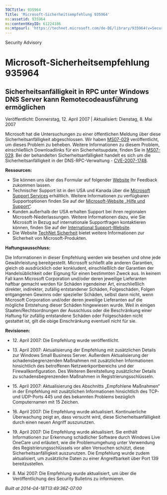 ```yaml
---
TOCTitle: 935964
Title: 'Microsoft-Sicherheitsempfehlung 935964'
ms:assetid: 935964
ms:contentKeyID: 61224186
ms:mtpsurl: 'https://technet.microsoft.com/de-DE/library/935964(v=Security.10)'
---
```


Security Advisory

Microsoft-Sicherheitsempfehlung 935964
======================================

Sicherheitsanfälligkeit in RPC unter Windows DNS Server kann Remotecodeausführung ermöglichen
---------------------------------------------------------------------------------------------

Veröffentlicht: Donnerstag, 12. April 2007 | Aktualisiert: Dienstag, 8. Mai 2007

Microsoft hat die Untersuchungen zu einer öffentlichen Meldung über diese Sicherheitsanfälligkeit abgeschlossen. Wir haben [MS07-029](https://www.microsoft.com/germany/technet/sicherheit/bulletins/ms07-029.mspx) veröffentlicht, um dieses Problem zu beheben. Weitere Informationen zu diesem Problem, einschließlich Downloadlinks für ein Sicherheitsupdate, finden Sie in [MS07-029](https://www.microsoft.com/germany/technet/sicherheit/bulletins/ms07-029.mspx). Bei der behandelten Sicherheitsanfälligkeit handelt es sich um die Sicherheitsanfälligkeit in der DNS-RPC-Verwaltung - [CVE-2007-1748](https://www.cve.mitre.org/cgi-bin/cvename.cgi?name=cve-2007-1748).

**Ressourcen:**

-   Sie können uns über das Formular auf folgender [Website](https://support.microsoft.com/common/survey.aspx?scid=sw;en;1257&showpage=1&ws=technet&sd=tech) Ihr Feedback zukommen lassen.
-   Technischer Support ist in den USA und Kanada über die [Microsoft Support Services](https://go.microsoft.com/fwlink/?linkid=21131) erhältlich. Weitere Informationen zu verfügbaren Supportoptionen finden Sie auf der [Microsoft-Website „Hilfe und Support“](https://support.microsoft.com/).
-   Kunden außerhalb der USA erhalten Support bei ihren regionalen Microsoft-Niederlassungen. Weitere Informationen dazu, wie Sie Microsoft in Bezug auf internationale Supportfragen kontaktieren können, finden Sie auf der [International Support-Website](https://go.microsoft.com/fwlink/?linkid=21155).
-   Die Website [TechNet Sicherheit](https://www.microsoft.com/germany/technet/sicherheit/default.mspx) bietet weitere Informationen zur Sicherheit von Microsoft-Produkten.

**Haftungsausschluss:**

Die Informationen in dieser Empfehlung werden wie besehen und ohne jede Gewährleistung bereitgestellt. Microsoft schließt alle anderen Garantien, gleich ob ausdrücklich oder konkludent, einschließlich der Garantien der Handelsüblichkeit oder Eignung für einen bestimmten Zweck aus. In keinem Fall kann Microsoft Corporation und/oder deren jeweilige Lieferanten haftbar gemacht werden für Schäden irgendeiner Art, einschließlich direkter, indirekter, zufällig entstandener Schäden, Folgeschäden, Folgen entgangenen Gewinns oder spezieller Schäden, selbst dann nicht, wenn Microsoft Corporation und/oder deren jeweilige Lieferanten auf die mögliche Entstehung dieser Schäden hingewiesen wurde. Weil in einigen Staaten/Rechtsordnungen der Ausschluss oder die Beschränkung einer Haftung für zufällig entstandene Schäden oder Folgeschäden nicht gestattet ist, gilt die obige Einschränkung eventuell nicht für sie.

**Revisionen:**

-   <p>12. April 2007: Die Empfehlung wurde veröffentlicht.</p>
-   <p>13. April 2007: Aktualisierung der Empfehlung mit zusätzlichen Details zur Windows Small Business Server. Außerdem Aktualisierung der schadensbegrenzenden Maßnahmen mit zusätzlichen Informationen hinsichtlich des betroffenen Netzwerkportbereichs und der Firewallkonfiguration. Des Weiteren Bereitstellung zusätzlicher Details zu schadensbegrenzenden Maßnahmen in Registrierungsschlüsseln.</p>
-   <p>15. April 2007: Aktualisierung des Abschnitts „Empfohlene Maßnahmen“ in der Empfehlung mit zusätzlichen Informationen hinsichtlich des TCP- und UDP-Ports 445 und des bekannten Problems bezüglich Computernamen mit 15 Zeichen.</p>
-   <p>16. April 2007: Die Empfehlung wurde aktualisiert. Kontinuierliche Überwachung zeigt an, dass versucht wird, diese Sicherheitsanfälligkeit durch einen neuen Angriff auszunutzen.</p>
-   <p>19. April 2007: Die Empfehlung wurde aktualisiert. Sie enthält Informationen zur Erkennung schädlicher Software durch Windows Live OneCare und erläutert, wie die Problemumgehung unter Verwendung des Registrierungsschlüssels vor allen Versuchen schützt, diese Sicherheitsanfälligkeit auszunutzen. Die Empfehlung wurde zudem aktualisiert, um zusätzliche Daten zu einer Angreifbarkeit über Port 139 bereitzustellen.</p>
-   <p>8. Mai 2007: Die Empfehlung wurde aktualisiert, um über die Veröffentlichung des Security Bulletins zu informieren.</P>

*Built at 2014-04-18T13:49:36Z-07:00*